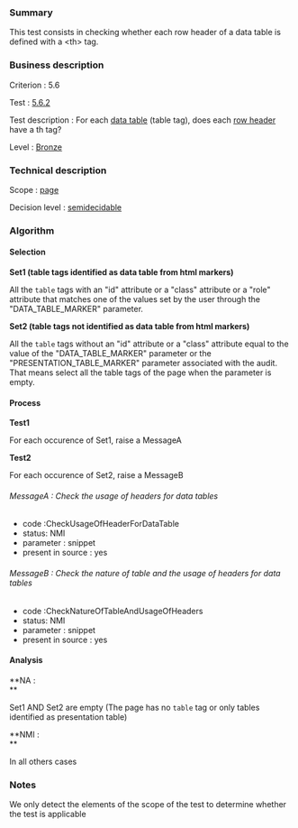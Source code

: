 ### Summary

This test consists in checking whether each row header of a data table
is defined with a <th\> tag.

### Business description

Criterion : 5.6

Test : [5.6.2](http://accessiweb.org/index.php/accessiweb-22-english-version.html#test-5-6-2)

Test description : For each [data
table](http://accessiweb.org/index.php/glossary-76.html#mTabDonnee)
(table tag), does each [row
header](http://accessiweb.org/index.php/glossary-76.html#mEnteteTab)
have a th tag?

Level : [Bronze](/en/category/rules-design/accessiweb-11/level/bronze)

### Technical description

Scope : [page](/en/category/rules-design/accessiweb-11/scope/page)

Decision level :
[semidecidable](/en/category/rules-design/accessiweb-11/decision-level/semidecidable)

### Algorithm

#### Selection

**Set1 (table tags identified as data table from html markers)**

All the `table` tags with an "id" attribute or a "class" attribute or a
"role" attribute that matches one of the values set by the user through
the "DATA\_TABLE\_MARKER" parameter.

**Set2 (table tags not identified as data table from html markers)**

All the `table` tags without an "id" attribute or a "class" attribute
equal to the value of the "DATA\_TABLE\_MARKER" parameter or the
"PRESENTATION\_TABLE\_MARKER" parameter associated with the audit. That
means select all the table tags of the page when the parameter is empty.

#### Process

**Test1**

For each occurence of Set1, raise a MessageA

**Test2**

For each occurence of Set2, raise a MessageB

###### MessageA : Check the usage of headers for data tables

-   code :CheckUsageOfHeaderForDataTable
-   status: NMI
-   parameter : snippet
-   present in source : yes

###### MessageB : Check the nature of table and the usage of headers for data tables

-   code :CheckNatureOfTableAndUsageOfHeaders
-   status: NMI
-   parameter : snippet
-   present in source : yes

#### Analysis

**NA : \
**

Set1 AND Set2 are empty (The page has no `table` tag or only tables
identified as presentation table)

**NMI : \
**

In all others cases

### Notes

We only detect the elements of the scope of the test to determine
whether the test is applicable
